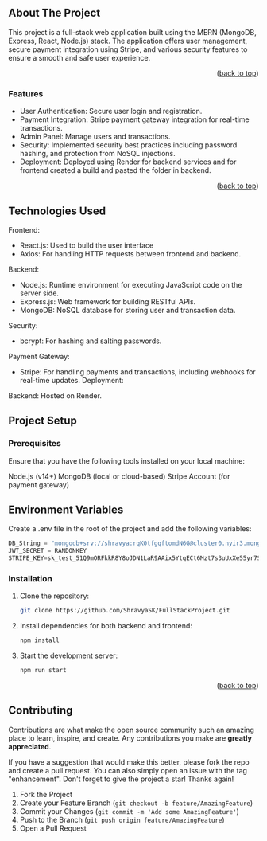 
<!-- ABOUT THE PROJECT -->
## About The Project

This project is a full-stack web application built using the MERN (MongoDB, Express, React, Node.js) stack. The application offers user management, secure payment integration using Stripe, and various security features to ensure a smooth and safe user experience.

<p align="right">(<a href="#readme-top">back to top</a>)</p>

### Features
* User Authentication: Secure user login and registration.
* Payment Integration: Stripe payment gateway integration for real-time transactions.
* Admin Panel: Manage users and transactions.
* Security: Implemented security best practices including password hashing, and protection from NoSQL injections.
* Deployment: Deployed using Render for backend services and for frontend created a build and pasted the folder in backend.

<p align="right">(<a href="#readme-top">back to top</a>)</p>

<!-- GETTING STARTED -->
## Technologies Used
 Frontend:
 * React.js: Used to build the user interface
 * Axios: For handling HTTP requests between frontend and backend.
   
 Backend:
 * Node.js: Runtime environment for executing JavaScript code on the server side.
 * Express.js: Web framework for building RESTful APIs.
 * MongoDB: NoSQL database for storing user and transaction data.
   
Security:
* bcrypt: For hashing and salting passwords.

Payment Gateway:
* Stripe: For handling payments and transactions, including webhooks for real-time updates.
Deployment:

Backend: Hosted on Render.

## Project Setup
### Prerequisites
Ensure that you have the following tools installed on your local machine:

Node.js (v14+)
MongoDB (local or cloud-based)
Stripe Account (for payment gateway)

## Environment Variables
Create a .env file in the root of the project and add the following variables:

   ```js
   DB_String = "mongodb+srv://shravya:rqK0tfgqftomdN6G@cluster0.nyir3.mongodb.net/?retryWrites=true&w=majority&appName=Cluster0"
   JWT_SECRET = RANDONKEY
   STRIPE_KEY=sk_test_51Q9mORFkkR8Y8oJDN1LaR9AAix5YtqECt6Mzt7s3uUxXe55yr7SojArgt7z5iIL2FYuy5ZxlELFGNbvVcXUTBdNF00EfAHZRKX
   ```

### Installation

1. Clone the repository:
   ```sh
   git clone https://github.com/ShravyaSK/FullStackProject.git
   ```
2. Install dependencies for both backend and frontend:
   ```sh
   npm install  
   ```
3. Start the development server:
   ```js
   npm run start
   ```

<p align="right">(<a href="#readme-top">back to top</a>)</p>


<!-- CONTRIBUTING -->
## Contributing

Contributions are what make the open source community such an amazing place to learn, inspire, and create. Any contributions you make are **greatly appreciated**.

If you have a suggestion that would make this better, please fork the repo and create a pull request. You can also simply open an issue with the tag "enhancement".
Don't forget to give the project a star! Thanks again!

1. Fork the Project
2. Create your Feature Branch (`git checkout -b feature/AmazingFeature`)
3. Commit your Changes (`git commit -m 'Add some AmazingFeature'`)
4. Push to the Branch (`git push origin feature/AmazingFeature`)
5. Open a Pull Request











